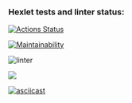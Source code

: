 ### Hexlet tests and linter status:
[![Actions Status](https://github.com/Anastasiazx/frontend-project-lvl1/workflows/hexlet-check/badge.svg)](https://github.com/Anastasiazx/frontend-project-lvl1/actions)

[![Maintainability](https://api.codeclimate.com/v1/badges/537d865d8b4a4c0b259b/maintainability)](https://codeclimate.com/github/Anastasiazx/frontend-project-lvl1/maintainability)

![linter](https://github.com/Anastasiazx/frontend-project-lvl1/actions/workflows/make-lint.yml/badge.svg)

<a href="https://asciinema.org/a/447706" target="_blank"><img src="https://asciinema.org/a/447706.svg" /></a>

[![asciicast](https://asciinema.org/a/CZEqWJgPnMlEs0GjAH3rAdBVr.svg)](https://asciinema.org/a/CZEqWJgPnMlEs0GjAH3rAdBVr)
